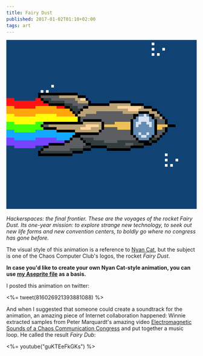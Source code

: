 ```yaml
---
title: Fairy Dust
published: 2017-01-02T01:10+02:00
tags: art
---
```


[![Fairy Dust](fairy-dust.gif)](fairy-dust.gif)

*Hackerspaces: the final frontier. These are the voyages of the rocket Fairy Dust. Its one-year mission: to explore strange new technology, to seek out new life forms and new convention centers, to boldly go where no congress has gone before.*

The visual style of this animation is a reference to [Nyan Cat](https://en.wikipedia.org/wiki/Nyan_Cat), but the subject is one of the Chaos Computer Club's logos, the rocket *Fairy Dust*.

**In case you'd like to create your own Nyan Cat-style animation, you can use [my Aseprite file](fairy-dust.ase) as a basis.**

I posted this animation on twitter:

<%= tweet(816026921393881088) %>

And when I suggested that someone could create a soundtrack for the animation, an amazing piece of Internet collaboration happened: Winnie extracted samples from Peter Marquardt's amazing video [Electromagnetic Sounds of a Chaos Communication Congress](https://www.youtube.com/watch?v=BtFYSkJQMyw) and put together a music loop. He called the result *Fairy Dub*:

<%= youtube("guKTEeFkGKs") %>

